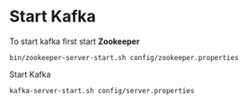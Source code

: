 # Start Kafka

To start kafka first start **Zookeeper**

    bin/zookeeper-server-start.sh config/zookeeper.properties

Start Kafka

    kafka-server-start.sh config/server.properties

